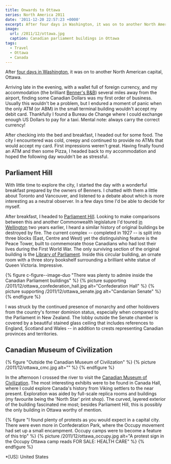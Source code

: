 ```yaml
---
title: Onwards to Ottawa
series: North America 2011
date: '2011-12-20 22:57:23 +0000'
excerpt: After four days in Washington, it was on to another North American capital, Ottawa. I encountered a city that was cold yet plentiful in ATMs that would refuse to accept my debit card.
image:
  url: /2011/12/ottawa.jpg
  caption: Canadian parliament buildings in Ottawa
tags:
  - Travel
  - Ottawa
  - Canada
---
```

After [four days in Washington][1], it was on to another North American capital, Ottawa.

Arriving late in the evening, with a wallet full of foreign currency, and my accommodation (the brilliant [Benner's B&B][2]) several miles away from the airport, finding some Canadian Dollars was my first order of business. Usually this wouldn't be a problem, but I endured a moment of panic when the only ATM (or ABM) in the small terminal building wouldn't accept my debit card. Thankfully I found a Bureau de Change where I could exchange enough US Dollars to pay for a taxi. Mental note: always carry the correct currency!

After checking into the bed and breakfast, I headed out for some food. The city I encountered was cold, creepy and continued to provide no ATMs that would accept my card. First impressions weren't great. Having finally found an ATM and then some Pizza, I headed back to my accommodation and hoped the following day wouldn't be as stressful.

## Parliament Hill
With little time to explore the city, I started the day with a wonderful breakfast prepared by the owners of Benners. I chatted with them a little about Toronto and Vancouver, and listened to a debate about which is more interesting as a neutral observer. In a few days time I'd be able to decide for myself.

After breakfast, I headed to [Parliament Hill][3]. Looking to make comparisons between this and another Commonwealth legislature I'd toured [in Wellington][4] two years earlier, I heard a similar history of original buildings be destroyed by fire. The current complex -- completed in 1927 -- is split into three blocks (East, Centre and West) yet the distinguishing feature is the Peace Tower, built to commemorate those Canadians who had lost their lives during the First World War. The only surviving section of the original building is the [Library of Parliament][5]. Inside this circular building, an ornate room with a three story bookshelf surrounding a brilliant white statue of Queen Victoria. Impressive.

{% figure c-figure--image-duo "There was plenty to admire inside the Canadian Parliament buildings" %}
{% picture supporting /2011/12/ottawa_confederation_hall.jpg alt="Confederation Hall" %}
{% picture supporting /2011/12/ottawa_senate.jpg alt="Candanian Senate" %}
{% endfigure %}

I was struck by the continued presence of monarchy and other holdovers from the country's former dominion status, especially when compared to the Parliament in New Zealand. The lobby outside the Senate chamber is covered by a beautiful stained glass ceiling that includes references to England, Scotland and Wales -- in addition to crests representing Canadian provinces and territories.

## Canadian Museum of Civilization
{% figure "Outside the Canadian Museum of Civilization" %}
{% picture /2011/12/ottawa_cmc.jpg alt="" %}
{% endfigure %}

In the afternoon I crossed the river to visit the [Canadian Museum of Civilization][6]. The most interesting exhibits were to be found in Canada Hall, where I could explore Canada's history from Viking settlers to the near present. Exploration was aided by full-scale replica rooms and buildings (my favourite being the 'North Star' print shop). The curved, layered exterior of the building fascinated me most; besides Parliament Hill, this is possibly the only building in Ottawa worthy of mention.

{% figure "I found plenty of protests as you would expect in a capital city. There were even more in Confederation Park, where the Occupy movement had set up a small encampment. Occupy camps were to become a feature of this trip" %}
{% picture /2011/12/ottawa_occupy.jpg alt="A protest sign in the Occupy Ottawa camp reads FOR SALE: HEALTH CARE" %}
{% endfigure %}

[1]: /2011/12/washington_dc/
[2]: http://bennersbnb.com/
[3]: http://en.wikipedia.org/wiki/Parliament_Hill
[4]: /2010/01/wellington/
[5]: http://en.wikipedia.org/wiki/Library_of_Parliament
[6]: http://en.wikipedia.org/wiki/Canadian_Museum_of_Civilization

*[US]: United States
